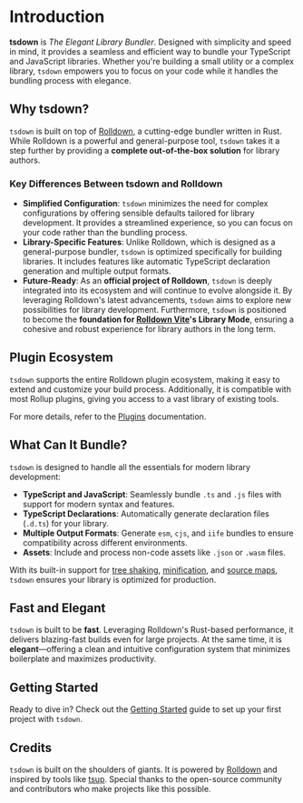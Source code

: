 # Introduction

**tsdown** is _The Elegant Library Bundler_. Designed with simplicity and speed in mind, it provides a seamless and efficient way to bundle your TypeScript and JavaScript libraries. Whether you're building a small utility or a complex library, `tsdown` empowers you to focus on your code while it handles the bundling process with elegance.

## Why tsdown?

`tsdown` is built on top of [Rolldown](https://rolldown.rs), a cutting-edge bundler written in Rust. While Rolldown is a powerful and general-purpose tool, `tsdown` takes it a step further by providing a **complete out-of-the-box solution** for library authors.

### Key Differences Between tsdown and Rolldown

- **Simplified Configuration**: `tsdown` minimizes the need for complex configurations by offering sensible defaults tailored for library development. It provides a streamlined experience, so you can focus on your code rather than the bundling process.
- **Library-Specific Features**: Unlike Rolldown, which is designed as a general-purpose bundler, `tsdown` is optimized specifically for building libraries. It includes features like automatic TypeScript declaration generation and multiple output formats.
- **Future-Ready**: As an **official project of Rolldown**, `tsdown` is deeply integrated into its ecosystem and will continue to evolve alongside it. By leveraging Rolldown's latest advancements, `tsdown` aims to explore new possibilities for library development. Furthermore, `tsdown` is positioned to become the **foundation for [Rolldown Vite](https://github.com/vitejs/rolldown-vite)'s Library Mode**, ensuring a cohesive and robust experience for library authors in the long term.

## Plugin Ecosystem

`tsdown` supports the entire Rolldown plugin ecosystem, making it easy to extend and customize your build process. Additionally, it is compatible with most Rollup plugins, giving you access to a vast library of existing tools.

For more details, refer to the [Plugins](./plugins.md) documentation.

## What Can It Bundle?

`tsdown` is designed to handle all the essentials for modern library development:

- **TypeScript and JavaScript**: Seamlessly bundle `.ts` and `.js` files with support for modern syntax and features.
- **TypeScript Declarations**: Automatically generate declaration files (`.d.ts`) for your library.
- **Multiple Output Formats**: Generate `esm`, `cjs`, and `iife` bundles to ensure compatibility across different environments.
- **Assets**: Include and process non-code assets like `.json` or `.wasm` files.

With its built-in support for [tree shaking](./tree-shaking.md), [minification](./minification.md), and [source maps](./sourcemap.md), `tsdown` ensures your library is optimized for production.

## Fast and Elegant

`tsdown` is built to be **fast**. Leveraging Rolldown's Rust-based performance, it delivers blazing-fast builds even for large projects. At the same time, it is **elegant**—offering a clean and intuitive configuration system that minimizes boilerplate and maximizes productivity.

## Getting Started

Ready to dive in? Check out the [Getting Started](./getting-started.md) guide to set up your first project with `tsdown`.

## Credits

`tsdown` is built on the shoulders of giants. It is powered by [Rolldown](https://rolldown.rs) and inspired by tools like [tsup](https://github.com/egoist/tsup). Special thanks to the open-source community and contributors who make projects like this possible.
